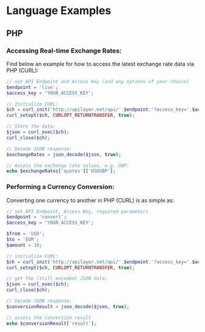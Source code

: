 # Language Examples

## PHP

### Accessing Real-time Exchange Rates:

Find below an example for how to access the latest exchange rate data via PHP (CURL):

```php
// set API Endpoint and Access Key (and any options of your choice)
$endpoint = 'live';
$access_key = 'YOUR_ACCESS_KEY';

// Initialize CURL:
$ch = curl_init('http://apilayer.net/api/'.$endpoint.'?access_key='.$access_key.'');
curl_setopt($ch, CURLOPT_RETURNTRANSFER, true);

// Store the data:
$json = curl_exec($ch);
curl_close($ch);

// Decode JSON response:
$exchangeRates = json_decode($json, true);

// Access the exchange rate values, e.g. GBP:
echo $exchangeRates['quotes']['USDGBP'];
```

### Performing a Currency Conversion:

Converting one currency to another in PHP (CURL) is as simple as:

```php
// set API Endpoint, Access Key, required parameters
$endpoint = 'convert';
$access_key = 'YOUR_ACCESS_KEY';

$from = 'USD';
$to = 'EUR';
$amount = 10;

// initialize CURL:
$ch = curl_init('http://apilayer.net/api/'.$endpoint.'?access_key='.$access_key.'&from='.$from.'&to='.$to.'&amount='.$amount.'');   
curl_setopt($ch, CURLOPT_RETURNTRANSFER, true);

// get the (still encoded) JSON data:
$json = curl_exec($ch);
curl_close($ch);

// Decode JSON response:
$conversionResult = json_decode($json, true);

// access the conversion result
echo $conversionResult['result'];
```
